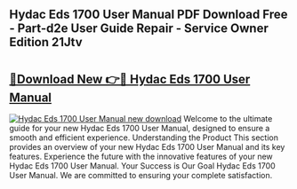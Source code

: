 ## Hydac Eds 1700 User Manual PDF Download Free - Part-d2e User Guide Repair - Service Owner Edition 21Jtv

# <h2><a href="http://cf12167.oget.top/?id=Hydac+Eds+1700+User+Manual">🔗Download New 👉🔴 Hydac Eds 1700 User Manual</a></h2>

[![Hydac Eds 1700 User Manual new download](https://i.imgur.com/5g1atiW.png)](http://cf12167.oget.top/?id=Hydac+Eds+1700+User+Manual)
Welcome to the ultimate guide for your new Hydac Eds 1700 User Manual, designed to ensure a smooth and efficient experience. Understanding the Product This section provides an overview of your new Hydac Eds 1700 User Manual and its key features. Experience the future with the innovative features of your new Hydac Eds 1700 User Manual. Your Success is Our Goal Hydac Eds 1700 User Manual. We are committed to ensuring your complete satisfaction.
